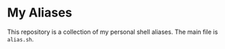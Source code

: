 # My Aliases

This repository is a collection of my personal shell aliases. The main file is `alias.sh`.
